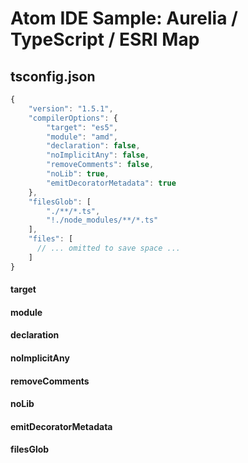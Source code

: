 # Atom IDE Sample: Aurelia / TypeScript / ESRI Map

## tsconfig.json

```javascript
{
    "version": "1.5.1",
    "compilerOptions": {
        "target": "es5",
        "module": "amd",
        "declaration": false,
        "noImplicitAny": false,
        "removeComments": false,
        "noLib": true,
        "emitDecoratorMetadata": true
    },
    "filesGlob": [
        "./**/*.ts",
        "!./node_modules/**/*.ts"
    ],
    "files": [
      // ... omitted to save space ...
    ]
}
```

#### target

#### module

#### declaration

#### noImplicitAny

#### removeComments

#### noLib

#### emitDecoratorMetadata

#### filesGlob

